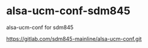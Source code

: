# alsa-ucm-conf-sdm845
alsa-ucm-conf for sdm845

https://gitlab.com/sdm845-mainline/alsa-ucm-conf.git
